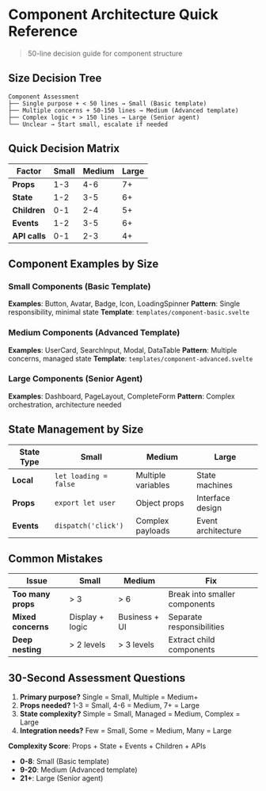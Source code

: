 # Component Architecture Quick Reference

> 50-line decision guide for component structure

## Size Decision Tree

```
Component Assessment
├── Single purpose + < 50 lines → Small (Basic template)
├── Multiple concerns + 50-150 lines → Medium (Advanced template)  
├── Complex logic + > 150 lines → Large (Senior agent)
└── Unclear → Start small, escalate if needed
```

## Quick Decision Matrix

| Factor | Small | Medium | Large |
|--------|-------|--------|-------|
| **Props** | 1-3 | 4-6 | 7+ |
| **State** | 1-2 | 3-5 | 6+ |
| **Children** | 0-1 | 2-4 | 5+ |
| **Events** | 1-2 | 3-5 | 6+ |
| **API calls** | 0-1 | 2-3 | 4+ |

## Component Examples by Size

### Small Components (Basic Template)
**Examples**: Button, Avatar, Badge, Icon, LoadingSpinner
**Pattern**: Single responsibility, minimal state
**Template**: `templates/component-basic.svelte`

### Medium Components (Advanced Template)  
**Examples**: UserCard, SearchInput, Modal, DataTable
**Pattern**: Multiple concerns, managed state
**Template**: `templates/component-advanced.svelte`

### Large Components (Senior Agent)
**Examples**: Dashboard, PageLayout, CompleteForm
**Pattern**: Complex orchestration, architecture needed

## State Management by Size

| State Type | Small | Medium | Large |
|------------|-------|--------|-------|
| **Local** | `let loading = false` | Multiple variables | State machines |
| **Props** | `export let user` | Object props | Interface design |
| **Events** | `dispatch('click')` | Complex payloads | Event architecture |

## Common Mistakes

| Issue | Small | Medium | Fix |
|-------|-------|--------|-----|
| **Too many props** | > 3 | > 6 | Break into smaller components |
| **Mixed concerns** | Display + logic | Business + UI | Separate responsibilities |
| **Deep nesting** | > 2 levels | > 3 levels | Extract child components |

## 30-Second Assessment Questions

1. **Primary purpose?** Single = Small, Multiple = Medium+
2. **Props needed?** 1-3 = Small, 4-6 = Medium, 7+ = Large  
3. **State complexity?** Simple = Small, Managed = Medium, Complex = Large
4. **Integration needs?** Few = Small, Some = Medium, Many = Large

**Complexity Score**: Props + State + Events + Children + APIs
- **0-8**: Small (Basic template)
- **9-20**: Medium (Advanced template)
- **21+**: Large (Senior agent)
